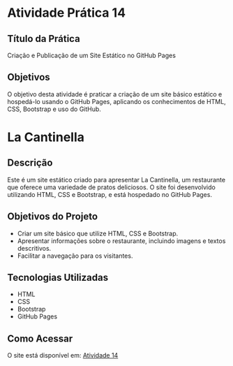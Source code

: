 # Atividade Prática 14 

## Título da Prática
Criação e Publicação de um Site Estático no GitHub Pages

## Objetivos
O objetivo desta atividade é praticar a criação de um site básico estático e hospedá-lo usando o GitHub Pages, aplicando os conhecimentos de HTML, CSS, Bootstrap e uso do GitHub.

# La Cantinella

## Descrição
Este é um site estático criado para apresentar La Cantinella, um restaurante que oferece uma variedade de pratos deliciosos. O site foi desenvolvido utilizando HTML, CSS e Bootstrap, e está hospedado no GitHub Pages.

## Objetivos do Projeto
- Criar um site básico que utilize HTML, CSS e Bootstrap.
- Apresentar informações sobre o restaurante, incluindo imagens e textos descritivos.
- Facilitar a navegação para os visitantes.

## Tecnologias Utilizadas
- HTML
- CSS
- Bootstrap
- GitHub Pages

## Como Acessar
O site está disponível em: [Atividade 14](https://viictorrmillan.github.io/Atividade-Pratica-14/)
